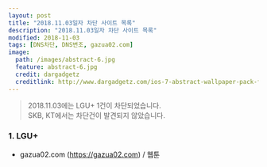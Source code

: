 ```yaml
---
layout: post
title: "2018.11.03일자 차단 사이트 목록"
description: "2018.11.03일자 차단 사이트 목록"
modified: 2018-11-03
tags: [DNS차단, DNS변조, gazua02.com]
image:
  path: /images/abstract-6.jpg
  feature: abstract-6.jpg
  credit: dargadgetz
  creditlink: http://www.dargadgetz.com/ios-7-abstract-wallpaper-pack-for-iphone-5-and-ipod-touch-retina/
---
```

> 2018.11.03에는 LGU+ 1건이 차단되었습니다.  
> SKB, KT에서는 차단건이 발견되지 않았습니다.

### 1. LGU+    
 - gazua02.com (https://gazua02.com) / 웹툰  
